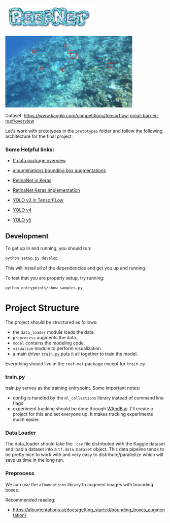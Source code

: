 ![reefnet logo](media/reefnet.png)

<img src="media/demo_image.png" width="400x"/>

<br/>

Dataset: https://www.kaggle.com/competitions/tensorflow-great-barrier-reef/overview

Let's work with prototypes in the `prototypes` folder and follow the following
architecture for the final project.

### Some Helpful links:

- [tf.data package overview](https://www.tensorflow.org/guide/data)
- [albumenations bounding box augmentations](https://albumentations.ai/docs/getting_started/bounding_boxes_augmentation/)

- [RetinaNet in Keras](https://keras.io/examples/vision/retinanet)
- [RetinaNet Keras implementation](https://pyimagesearch.com/2020/10/05/object-detection-bounding-box-regression-with-keras-tensorflow-and-deep-learning/)

- [YOLO v3 in TensorFLow](https://www.kaggle.com/code/soumikrakshit/yolo-v3-using-tensorflow-2-0/notebook#YOLO-Loss)
- [YOLO v4](https://github.com/yuto3o/yolox/blob/master/core/model/one_stage/yolov4/yolov4.py)
- [YOLO v5](https://www.kaggle.com/code/andrej0marinchenko/yolov5-tensorflow)

## Development

To get up in and running, you should run:

```python
python setup.py develop
```

This will install all of the dependencies and get you up and running.

To test that you are properly setup, try running:

```
python entrypoints/show_samples.py
```

# Project Structure

The project should be structured as follows:

- the `data_loader` module loads the data.
- `preprocess` augments the data.
- `model` contains the modeling code.
- `visualize` module to perform visualization.
- a main driver `train.py` puts it all together to train the model.

Everything should live in the `reef-net` package except for `train.py`.

### train.py

train.py serves as the training entrypoint.  Some important notes:

- config is handled by the `ml_collections` library instead of command line flags
- experiment tracking should be done through [WAndB.ai](wandb.ai).  I'll create a project for this and set everyone up.  It makes tracking experiments much easier.

### Data Loader

The data_loader should take the `.csv` file distributed with the Kaggle dataset and load
a dataset into a `tf.data.Dataset` object.  This data pipeline tends to be pretty nice
to work with and very easy to distribute/parallelize which will save us time in the
long run.

### Preprocess

We can use the `albumnations` library to augment images with bounding boxes.

Recommended reading:

- https://albumentations.ai/docs/getting_started/bounding_boxes_augmentation/
